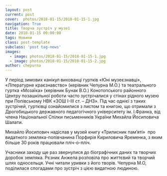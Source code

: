 ```yaml
---
layout: post
current: post
cover:  photos/2018-01-15/2018-01-15-1.jpg
navigation: True
title: Творча зустріч у музеї
date: 2018-01-15 00:00:00
tags: Новини
class: post-template
subclass: 'post tag-news'
images:
  - image: photos/2018-01-15/2018-01-15-1.jpg
  - image: photos/2018-01-15/2018-01-15-2.jpg
author: chepurna
---
```


У період зимових канікул вихованці гуртків «Юні музеєзнавці»,  «Літературне краєзнавство» (керівник Чепурна М.О.) та театрального гуртка «Мозаїка» (керівник Бунак В.О.) Конотопського районного Центру позашкільної роботи часто зустрічалися у стінах рідного музею при Попівському НВК «ЗОШ І-ІІІ ст. &#8211; ДНЗ». Під час однієї з таких зустрічей, гуртківці ознайомилися з листом та книгою, що отримали з Дрогобицького державного педагогічного університету ім. І.Франка, від члена Національної Спілки письменників України Михайла Йосиповича Шалати.

Михайло Йосипович надіслав у музей книгу «Трилисник пам’яті»  про видатного земляка-попівчанина Порфирія Кириловича Яременка, з яким більше 30 років працювали пліч-о-пліч.

Учасники заходу ще раз звернулися до біографічних даних та творчих доробок земляка. Рєзник Анжела розповіла про життєвий та творчий шлях односельця. Учні читали уривки з його творів. Чепурна М.О, поділилася спогадами про зустріч з цією видатною людиною.

